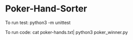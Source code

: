 # Poker-Hand-Sorter

To run test:
python3 -m unittest

To run code:
cat poker-hands.txt| python3 poker_winner.py
